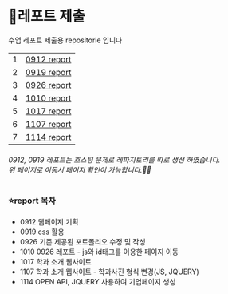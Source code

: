 # 📗레포트 제출
 수업 레포트 제출용 repositorie 입니다
<table>
 <tr>
  <td>1</td>
  <td>
    <a href="https://github.com/SEUNGACHOI0925/0912">0912 report</a>
  </td>
  </tr>
  <tr>
   <td>2</td>
  <td>
    <a href="https://github.com/SEUNGACHOI0925/0919">0919 report</a>
  </td>
 </tr>
 <tr>
  <td>3</td>
  <td>
    <a href="https://seungachoi0925.github.io/cordova/0926/index.html">0926 report</a>
  </td>
 </tr>
  <tr>
  <td>4</td>
  <td>
    <a href="https://seungachoi0925.github.io/cordova/1010/index.html">1010 report</a>
  </td>
 </tr>
 <tr>
  <td>5</td>
  <td>
    <a href="https://seungachoi0925.github.io/cordova/1017/index.html">1017 report</a>
  </td>
 </tr>
<tr>
  <td>6</td>
  <td>
    <a href="https://seungachoi0925.github.io/cordova/1107/index.html">1107 report</a>
  </td>
 </tr>
 <tr>
  <td>7</td>
  <td>
    <a href="https://seungachoi0925.github.io/cordova/1114/1114.html">1114 report</a>
  </td>
 </tr>
</table>

 ###### 0912, 0919 레포트는 호스팅 문제로 레파지토리를 따로 생성 하였습니다. <br> 위 페이지로 이동시 페이지 확인이 가능합니다.😶‍🌫️
#
### ⭐report 목차
-  0912 웹페이지 기획
-  0919 css 활용
-  0926 기존 제공된 포트폴리오 수정 및 작성
-  1010 0926 레포트 - js와 id태그를 이용한 페이지 이동
-  1017 학과 소개 웹사이트
-  1107 학과 소개 웹사이트 - 학과사진 형식 변경(JS, JQUERY)
-  1114 OPEN API, JQUERY 사용하여 기업페이지 생성
